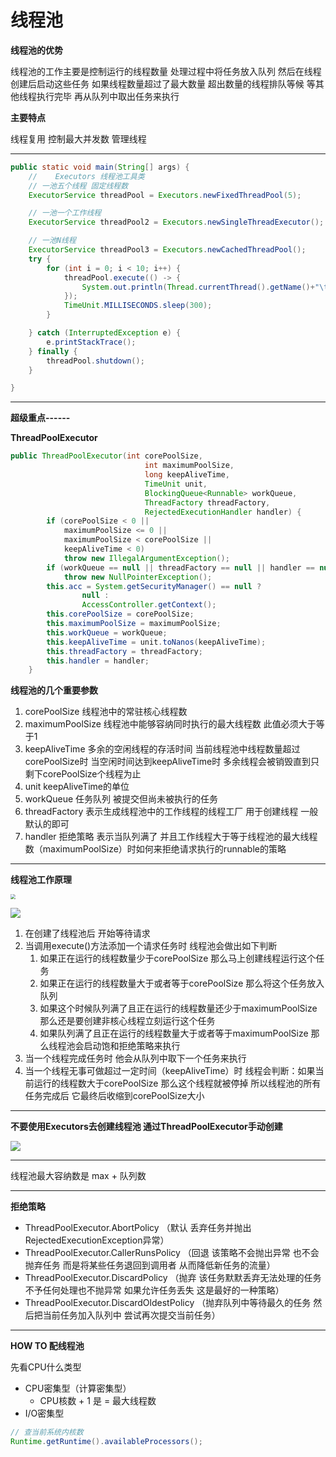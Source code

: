 # 线程池

**线程池的优势**

线程池的工作主要是控制运行的线程数量 处理过程中将任务放入队列 然后在线程创建后启动这些任务 如果线程数量超过了最大数量 超出数量的线程排队等候 等其他线程执行完毕 再从队列中取出任务来执行

**主要特点**

线程复用 控制最大并发数 管理线程

***

```java
public static void main(String[] args) {
    //    Executors 线程池工具类
    // 一池五个线程 固定线程数
    ExecutorService threadPool = Executors.newFixedThreadPool(5);

    // 一池一个工作线程
    ExecutorService threadPool2 = Executors.newSingleThreadExecutor();

    // 一池N线程
    ExecutorService threadPool3 = Executors.newCachedThreadPool();
    try {
        for (int i = 0; i < 10; i++) {
            threadPool.execute(() -> {
                System.out.println(Thread.currentThread().getName()+"\t线程工作");
            });
            TimeUnit.MILLISECONDS.sleep(300);
        }

    } catch (InterruptedException e) {
        e.printStackTrace();
    } finally {
        threadPool.shutdown();
    }

}
```

***

**超级重点------**

**ThreadPoolExecutor**

```java
public ThreadPoolExecutor(int corePoolSize,
                              int maximumPoolSize,
                              long keepAliveTime,
                              TimeUnit unit,
                              BlockingQueue<Runnable> workQueue,
                              ThreadFactory threadFactory,
                              RejectedExecutionHandler handler) {
        if (corePoolSize < 0 ||
            maximumPoolSize <= 0 ||
            maximumPoolSize < corePoolSize ||
            keepAliveTime < 0)
            throw new IllegalArgumentException();
        if (workQueue == null || threadFactory == null || handler == null)
            throw new NullPointerException();
        this.acc = System.getSecurityManager() == null ?
                null :
                AccessController.getContext();
        this.corePoolSize = corePoolSize;
        this.maximumPoolSize = maximumPoolSize;
        this.workQueue = workQueue;
        this.keepAliveTime = unit.toNanos(keepAliveTime);
        this.threadFactory = threadFactory;
        this.handler = handler;
    }
```

**线程池的几个重要参数**

1. corePoolSize 线程池中的常驻核心线程数
2. maximumPoolSize 线程池中能够容纳同时执行的最大线程数 此值必须大于等于1
3. keepAliveTime 多余的空闲线程的存活时间 当前线程池中线程数量超过corePoolSize时 当空闲时间达到keepAliveTime时 多余线程会被销毁直到只剩下corePoolSize个线程为止
4. unit keepAliveTime的单位
5. workQueue 任务队列 被提交但尚未被执行的任务
6. threadFactory 表示生成线程池中的工作线程的线程工厂 用于创建线程 一般默认的即可
7. handler 拒绝策略 表示当队列满了 并且工作线程大于等于线程池的最大线程数（maximumPoolSize）时如何来拒绝请求执行的runnable的策略

***

**线程池工作原理**

<img src="http://img.tomato530.com/ThreadPool2.png" style="zoom:50%;" />

![](http://img.tomato530.com/ThreadPool1.png)

1. 在创建了线程池后 开始等待请求
2. 当调用execute()方法添加一个请求任务时 线程池会做出如下判断
   1. 如果正在运行的线程数量少于corePoolSize 那么马上创建线程运行这个任务
   2. 如果正在运行的线程数量大于或者等于corePoolSize 那么将这个任务放入队列
   3. 如果这个时候队列满了且正在运行的线程数量还少于maximumPoolSize 那么还是要创建非核心线程立刻运行这个任务
   4. 如果队列满了且正在运行的线程数量大于或者等于maximumPoolSize 那么线程池会启动饱和拒绝策略来执行
3. 当一个线程完成任务时 他会从队列中取下一个任务来执行
4. 当一个线程无事可做超过一定时间（keepAliveTime）时 线程会判断：如果当前运行的线程数大于corePoolSize 那么这个线程就被停掉 所以线程池的所有任务完成后 它最终后收缩到corePoolSize大小

***

**不要使用Executors去创建线程池 通过ThreadPoolExecutor手动创建**

![](http://img.tomato530.com/NotExecutors.png)

***

线程池最大容纳数是 max + 队列数

***

**拒绝策略**

- ThreadPoolExecutor.AbortPolicy （默认 丢弃任务并抛出RejectedExecutionException异常）
- ThreadPoolExecutor.CallerRunsPolicy （回退 该策略不会抛出异常 也不会抛弃任务 而是将某些任务退回到调用者 从而降低新任务的流量）
- ThreadPoolExecutor.DiscardPolicy （抛弃 该任务默默丢弃无法处理的任务 不予任何处理也不抛异常 如果允许任务丢失 这是最好的一种策略）
- ThreadPoolExecutor.DiscardOldestPolicy （抛弃队列中等待最久的任务 然后把当前任务加入队列中 尝试再次提交当前任务）

***

**HOW TO 配线程池**

先看CPU什么类型

+ CPU密集型（计算密集型）
  + CPU核数 + 1 是 = 最大线程数
+ I/O密集型

```java
// 查当前系统内核数
Runtime.getRuntime().availableProcessors();
```


